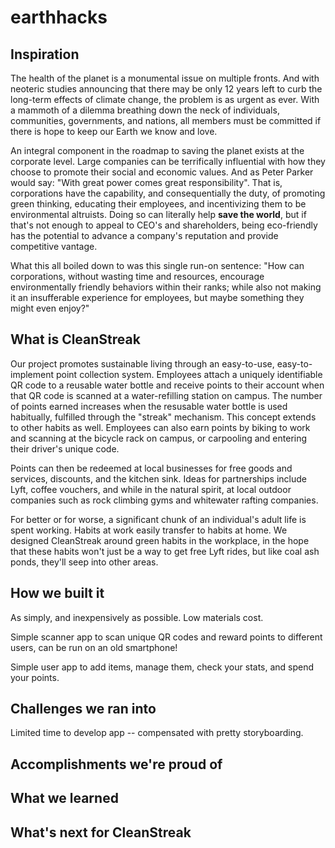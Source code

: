 # earthhacks

## Inspiration
The health of the planet is a monumental issue on multiple fronts. And with neoteric studies announcing that there may be only 12 years left to curb the long-term effects of climate change, the problem is as urgent as ever. With a mammoth of a dilemma breathing down the neck of individuals, communities, governments, and nations, all members must be committed if there is hope to keep our Earth we know and love. 

An integral component in the roadmap to saving the planet exists at the corporate level. Large companies can be terrifically influential with how they choose to promote their social and economic values. And as Peter Parker would say: "With great power comes great responsibility". That is, corporations have the capability, and consequentially the duty, of promoting green thinking, educating their employees, and incentivizing them to be environmental altruists. Doing so can literally help **save the world**, but if that's not enough to appeal to CEO's and shareholders, being eco-friendly has the potential to advance a company's reputation and provide competitive vantage. 

What this all boiled down to was this single run-on sentence: "How can corporations, without wasting time and resources, encourage environmentally friendly behaviors within their ranks; while also not making it an insufferable experience for employees, but maybe something they might even enjoy?" 

## What is CleanStreak
Our project promotes sustainable living through an easy-to-use, easy-to-implement point collection system. Employees attach a uniquely identifiable QR code to a reusable water bottle and receive points to their account when that QR code is scanned at a water-refilling station on campus. The number of points earned increases when the resusable water bottle is used habitually, fulfilled through the "streak" mechanism. This concept extends to other habits as well. Employees can also earn points by biking to work and scanning at the bicycle rack on campus, or carpooling and entering their driver's unique code.

Points can then be redeemed at local businesses for free goods and services, discounts, and the kitchen sink. Ideas for partnerships include Lyft, coffee vouchers, and while in the natural spirit, at local outdoor companies such as rock climbing gyms and whitewater rafting companies.

For better or for worse, a significant chunk of an individual's adult life is spent working. Habits at work easily transfer to habits at home. We designed CleanStreak around green habits in the workplace, in the hope that these habits won't just be a way to get free Lyft rides, but like coal ash ponds, they'll seep into other areas.

## How we built it
As simply, and inexpensively as possible. Low materials cost.

Simple scanner app to scan unique QR codes and reward points to different users, can be run on an old smartphone!

Simple user app to add items, manage them, check your stats, and spend your points.

## Challenges we ran into 
Limited time to develop app -- compensated with pretty storyboarding.

## Accomplishments we're proud of

## What we learned

## What's next for CleanStreak
